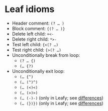 # Leaf idioms

- Header comment: `(? … )`
- Block comment: `{(? … )}`
- Delete left child: `+<-`
- Delete right child: `*>-`
- Test left child: `{<(? …)`
- Test right child: `{>(? …)`
- Unconditionally break from loop:
  - `(? … {)`
  - `(… {?)`
- Unconditionally exit loop:
  - `(… {^)`
  - `(… (^)^)`
  - `(… (<)<)`
  - `(… (>)>)`
  - `(… (-)-)` (only in Leafy; see [differences](differences.md))
  - `(… (})})` (only in Leafy; see [differences](differences.md))
